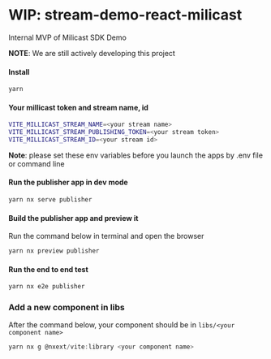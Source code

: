 # WIP: stream-demo-react-milicast

Internal MVP of Milicast SDK Demo

**NOTE**: We are still actively developing this project

#### Install

```javascript
yarn
```

#### Your millicast token and stream name, id

```bash
VITE_MILLICAST_STREAM_NAME=<your stream name>
VITE_MILLICAST_STREAM_PUBLISHING_TOKEN=<your stream token>
VITE_MILLICAST_STREAM_ID=<your stream id>
```

**Note**: please set these env variables before you launch the apps by .env file or command line

#### Run the publisher app in dev mode

```javascript
yarn nx serve publisher
```

#### Build the publisher app and preview it

Run the command below in terminal and open the browser

```javascript
yarn nx preview publisher
```

#### Run the end to end test

```javascript
yarn nx e2e publisher
```

### Add a new component in libs

After the command below, your component should be in `libs/<your component name>`

```javascript
yarn nx g @nxext/vite:library <your component name>
```
